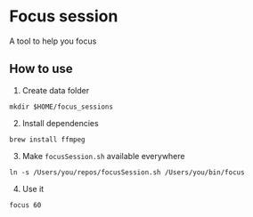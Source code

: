 # Focus session

A tool to help you focus

## How to use

1. Create data folder
```
mkdir $HOME/focus_sessions
```

2. Install dependencies
```
brew install ffmpeg
```

3. Make `focusSession.sh` available everywhere
```
ln -s /Users/you/repos/focusSession.sh /Users/you/bin/focus
```

4. Use it
```
focus 60
```
